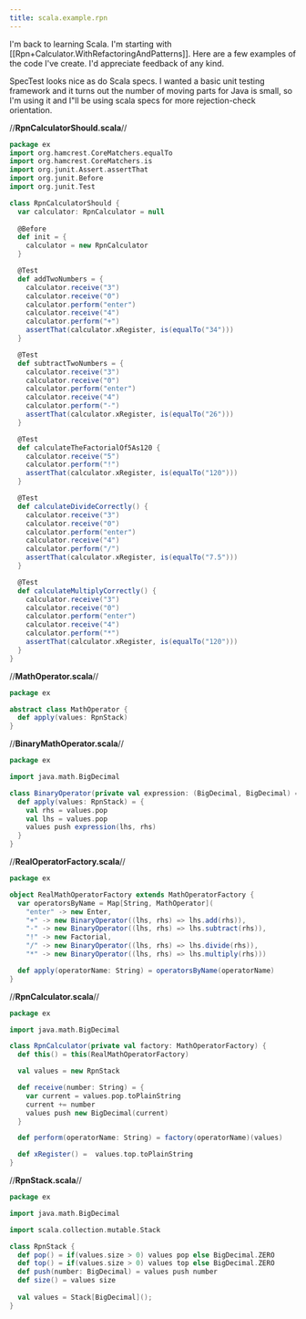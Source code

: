 ```yaml
---
title: scala.example.rpn
---
```

I'm back to learning Scala. I'm starting with [[Rpn+Calculator.WithRefactoringAndPatterns]]. Here are a few examples of the code I've create. I'd appreciate feedback of any kind.

SpecTest looks nice as do Scala specs. I wanted a basic unit testing framework and it turns out the number of moving parts for Java is small, so I'm using it and I"ll be using scala specs for more rejection-check orientation.

//**RpnCalculatorShould.scala**//
```scala
package ex
import org.hamcrest.CoreMatchers.equalTo
import org.hamcrest.CoreMatchers.is
import org.junit.Assert.assertThat
import org.junit.Before
import org.junit.Test

class RpnCalculatorShould {
  var calculator: RpnCalculator = null
  
  @Before
  def init = {
    calculator = new RpnCalculator
  }

  @Test
  def addTwoNumbers = {
    calculator.receive("3")
    calculator.receive("0")
    calculator.perform("enter")
    calculator.receive("4")
    calculator.perform("+")
    assertThat(calculator.xRegister, is(equalTo("34")))
  }

  @Test
  def subtractTwoNumbers = {
    calculator.receive("3")
    calculator.receive("0")
    calculator.perform("enter")
    calculator.receive("4")
    calculator.perform("-")
    assertThat(calculator.xRegister, is(equalTo("26")))
  }

  @Test
  def calculateTheFactorialOf5As120 {
    calculator.receive("5")
    calculator.perform("!")
    assertThat(calculator.xRegister, is(equalTo("120")))
  }

  @Test
  def calculateDivideCorrectly() {
    calculator.receive("3")
    calculator.receive("0")
    calculator.perform("enter")
    calculator.receive("4")
    calculator.perform("/")
    assertThat(calculator.xRegister, is(equalTo("7.5")))
  }

  @Test
  def calculateMultiplyCorrectly() {
    calculator.receive("3")
    calculator.receive("0")
    calculator.perform("enter")
    calculator.receive("4")
    calculator.perform("*")
    assertThat(calculator.xRegister, is(equalTo("120")))
  }
}
```

//**MathOperator.scala**//
```scala
package ex

abstract class MathOperator {
  def apply(values: RpnStack)
}
```

//**BinaryMathOperator.scala**//
```scala
package ex

import java.math.BigDecimal

class BinaryOperator(private val expression: (BigDecimal, BigDecimal) => BigDecimal) extends MathOperator {
  def apply(values: RpnStack) = {
    val rhs = values.pop
    val lhs = values.pop
    values push expression(lhs, rhs)
  }
}
```

//**RealOperatorFactory.scala**//
```scala
package ex

object RealMathOperatorFactory extends MathOperatorFactory {
  var operatorsByName = Map[String, MathOperator](
    "enter" -> new Enter,
    "+" -> new BinaryOperator((lhs, rhs) => lhs.add(rhs)),
    "-" -> new BinaryOperator((lhs, rhs) => lhs.subtract(rhs)),
    "!" -> new Factorial,
    "/" -> new BinaryOperator((lhs, rhs) => lhs.divide(rhs)),
    "*" -> new BinaryOperator((lhs, rhs) => lhs.multiply(rhs)))

  def apply(operatorName: String) = operatorsByName(operatorName)
}
```

//**RpnCalculator.scala**//
```scala
package ex

import java.math.BigDecimal

class RpnCalculator(private val factory: MathOperatorFactory) {
  def this() = this(RealMathOperatorFactory)

  val values = new RpnStack

  def receive(number: String) = {
    var current = values.pop.toPlainString
    current += number
    values push new BigDecimal(current)
  }

  def perform(operatorName: String) = factory(operatorName)(values)

  def xRegister() =  values.top.toPlainString
}
```

//**RpnStack.scala**//
```scala
package ex

import java.math.BigDecimal

import scala.collection.mutable.Stack

class RpnStack {
  def pop() = if(values.size > 0) values pop else BigDecimal.ZERO
  def top() = if(values.size > 0) values top else BigDecimal.ZERO
  def push(number: BigDecimal) = values push number
  def size() = values size
  
  val values = Stack[BigDecimal]();
}
```